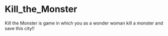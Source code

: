 # Kill_the_Monster
Kill the Monster is game in which you as a wonder woman kill a monster and save this city!!
